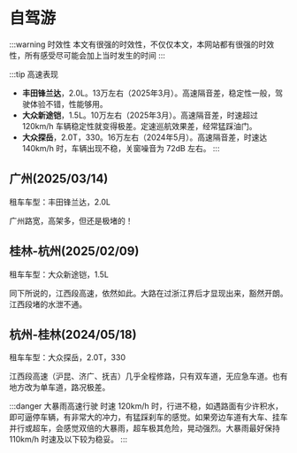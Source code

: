 # 自驾游<a href="/trip/"><Badge type="tip" text="旅行主页↗" /></a>

<DriveAMap />

:::warning 时效性
本文有很强的时效性，不仅仅本文，本网站都有很强的时效性，所有感受尽可能会加上当时发生的时间
:::

:::tip 高速表现

- **丰田锋兰达**，2.0L。13万左右（2025年3月）。高速隔音差，稳定性一般，驾驶体验不错，性能够用。
- **大众新途铠**，1.5L。10万左右（2025年3月）。高速隔音差，时速超过 120km/h 车辆稳定性就变得极差。定速巡航效果差，经常猛踩油门。
- **大众探岳**，2.0T，330。16万左右（2024年5月）。高速隔音差，时速达 140km/h 时，车辆出现不稳，关窗噪音为 72dB 左右。
:::

## 广州(2025/03/14)

租车车型：丰田锋兰达，2.0L

广州路宽，高架多，但还是极堵的！

## 桂林-杭州(2025/02/09)

租车车型：大众新途铠，1.5L

同下所说的，江西段高速，依然如此。大路在过浙江界后才显现出来，豁然开朗。江西段堵的水泄不通。

## 杭州-桂林(2024/05/18)

租车车型：大众探岳，2.0T，330

江西段高速（沪昆、济广、抚吉）几乎全程修路，只有双车道，无应急车道。也有地方改为单车道，路况极差。

:::danger 大暴雨高速行驶
时速 120km/h 时，行进不稳，如遇路面有少许积水，即可逼停车辆，有非常大的冲力，有猛踩刹车的感觉。如果旁边车道有大车、挂车并行或超车，会感觉双倍的大暴雨，超车极其危险，晃动强烈。大暴雨最好保持 110km/h 时速及以下较为稳妥。
:::

<script setup>
import DriveAMap from '../../.vitepress/components/trip/DriveAMap.vue';
</script>
